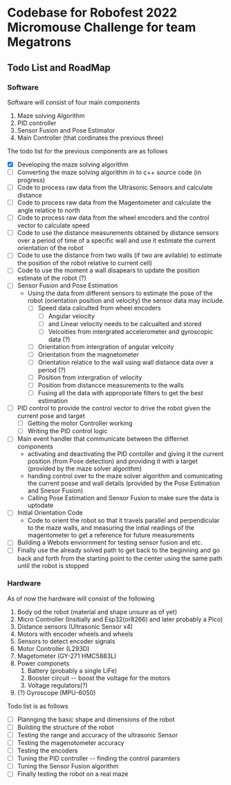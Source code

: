 # Codebase for Robofest 2022 Micromouse Challenge for team Megatrons


## Todo List and RoadMap

### Software
Software will consist of four main components
1. Maze solving Algorithm
2. PID controller
3. Sensor Fusion and Pose Estimator
4. Main Controller (that cordinates the previous three)

The todo list for the previous components are as follows

- [x] Developing the maze solving algorithm
- [ ] Converting the maze solving algorithm in to c++ source code (in progress)
- [ ] Code to process raw data from the Ultrasonic Sensors and calculate distance
- [ ] Code to process raw data from the Magentometer and calculate the angle relatice to north
- [ ] Code to process raw data from the wheel encoders and the control vector to calculate speed
- [ ] Code to use the distance measurements obtained by distance sensors over a period of time of a specific wall and use it estimate the current orientation of the robot
- [ ] Code to use the distance from two walls (if two are avilable) to estimate the position of the robot relative to current cell) 
- [ ] Code to use the moment a wall disapears to update the position estimate of the robot (?)
- [ ] Sensor Fusion and Pose Estimation
    - Using the data from different sensors to estimate the pose of the robot (orientation position and velocity) the sensor data may include.
        - [ ] Speed data calculted from wheel encoders
            - [ ] Angular velocity 
            - [ ] and Linear velocity needs to be calcualted and stored
            - [ ] Velcoities from intergrated accelerometer and gyroscopic data (?)
        - [ ] Orientation from intergration of angular velcoity
        - [ ] Orientation from the magnetometer
        - [ ] Orientation relatice to the wall using wall distance data over a period (?)
        - [ ] Position from intergration of velocity
        - [ ] Position from distancce measurements to the walls 
        - [ ] Fusing all the data with approporiate filters to get the best estimation
- [ ] PID control to provide the control vector to drive the robot given the current pose and target
    - [ ] Getting the motor Controller working
    - [ ] Writing the PID control logic
- [ ] Main event handler that communicate between the differnet components 
    - activating and deactivating the PID contoller and giving it the current position (from Pose detection) and providing it with a target (provided by the maze solver algorithm)
    - handing control over to the maze solver algorithm and comunicating the current posse and wall details (provided by the Pose Estimation and Snesor Fusion)
    - Calling Pose Estimation and Sensor Fusion to make sure the data is uptodate
- [ ] Initial Orientation Code
    - Code to orient the robot so that it travels parallel and perpendicular to the maze walls, and measuring the intial readings of the magentometer to get a reference for future measurements
- [ ] Building a Webots enviornment for testing sensor fusion and etc.
- [ ] Finally  use the already solved path to get back to the beginning and go back and forth from the starting point to the center using the same path until the robot is stopped
### Hardware
As of now the hardware will consist of the following
1. Body od the robot (material and shape unsure as of yet)
2. Micro Controller (Insitially and Esp32(or8266) and later probably a Pico) 
3. Distance sensors (Ultrasonic Sensor x4)
4. Motors with encoder wheels and wheels
5. Sensors to detect encoder signals
6. Motor Controller (L293D)
7. Magetometer (GY-271 HMC5883L)
8. Power componets
   1. Battery (probably a single LiFe)
   2. Booster circuit -- boost the voltage for the motors
   3. Voltage regulators(?)
8. (?) Gyroscope (MPU-6050)

Todo list is as follows
- [ ] Plannging the basic shape and dimensions of the robot
- [ ] Building the structure of the robot
- [ ] Testing the range and accuracy of the ultrasonic Sensor
- [ ] Testing the magenotometer accuracy
- [ ] Testing the encoders
- [ ] Tuning the PID controller -- finding the control paramters
- [ ] Tuning the Sensor Fusion algorithm
- [ ] Finally testing the robot on a real maze